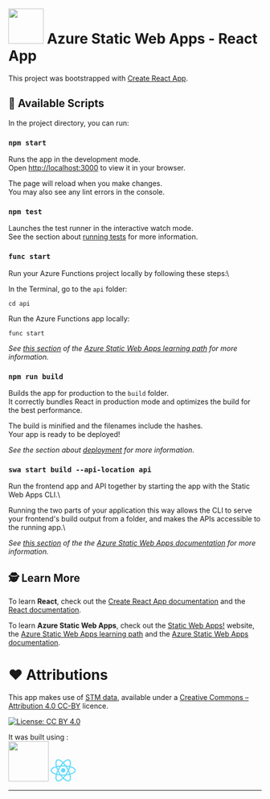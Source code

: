 #  <img src="https://raw.githubusercontent.com/renaudjmathieu/my-web-app/main/public/elephant.ico" width="70"> Azure Static Web Apps - React App

This project was bootstrapped with [Create React App](https://github.com/facebook/create-react-app).

## :scroll: Available Scripts

In the project directory, you can run:

### `npm start`

Runs the app in the development mode.\
Open [http://localhost:3000](http://localhost:3000) to view it in your browser.

The page will reload when you make changes.\
You may also see any lint errors in the console.

### `npm test`

Launches the test runner in the interactive watch mode.\
See the section about [running tests](https://facebook.github.io/create-react-app/docs/running-tests) for more information.

### `func start`
Run your Azure Functions project locally by following these steps:\

In the Terminal, go to the `api` folder:
```	
cd api
```	
Run the Azure Functions app locally: 
```	
func start
```	

*See [this section](https://learn.microsoft.com/en-us/training/modules/publish-static-web-app-api-preview-url/4-exercise-function-app?pivots=react) of the [Azure Static Web Apps learning path](https://learn.microsoft.com/en-us/training/paths/azure-static-web-apps/) for more information.*

### `npm run build`

Builds the app for production to the `build` folder.\
It correctly bundles React in production mode and optimizes the build for the best performance.

The build is minified and the filenames include the hashes.\
Your app is ready to be deployed!

*See the section about [deployment](https://facebook.github.io/create-react-app/docs/deployment) for more information.*

### `swa start build --api-location api`

Run the frontend app and API together by starting the app with the Static Web Apps CLI.\

Running the two parts of your application this way allows the CLI to serve your frontend's build output from a folder, and makes the APIs accessible to the running app.\

*See [this section](https://learn.microsoft.com/en-us/azure/static-web-apps/add-api?tabs=vanilla-javascript#run-the-frontend-and-api-locally) of the the [Azure Static Web Apps documentation](https://learn.microsoft.com/en-us/azure/static-web-apps/overview) for more information.*

## :detective: Learn More

To learn **React**, check out the [Create React App documentation](https://facebook.github.io/create-react-app/docs/getting-started) and the [React documentation](https://reactjs.org/).

To learn **Azure Static Web Apps**, check out the [Static Web Apps!](https://www.azurestaticwebapps.dev/) website, the [Azure Static Web Apps learning path](https://learn.microsoft.com/en-us/training/paths/azure-static-web-apps/) and the [Azure Static Web Apps documentation](https://learn.microsoft.com/en-us/azure/static-web-apps/overview).


# :heart: Attributions
This app makes use of [STM data](https://www.stm.info/en/about/developers), available under a [Creative Commons – Attribution 4.0 CC-BY](https://creativecommons.org/licenses/by/4.0) licence.

[![License: CC BY 4.0](https://img.shields.io/badge/License-CC_BY_4.0-lightgrey.svg)](https://creativecommons.org/licenses/by/4.0/)


It was built using :\
[<img src="https://azure.microsoft.com/svghandler/app-service-static/?width=600&height=315" width="80">][azurestaticwebapps]
[<img src="data:image/svg+xml;base64,PHN2ZyB4bWxucz0iaHR0cDovL3d3dy53My5vcmcvMjAwMC9zdmciIHZpZXdCb3g9Ii0xMS41IC0xMC4yMzE3NCAyMyAyMC40NjM0OCI+CiAgPHRpdGxlPlJlYWN0IExvZ288L3RpdGxlPgogIDxjaXJjbGUgY3g9IjAiIGN5PSIwIiByPSIyLjA1IiBmaWxsPSIjNjFkYWZiIi8+CiAgPGcgc3Ryb2tlPSIjNjFkYWZiIiBzdHJva2Utd2lkdGg9IjEiIGZpbGw9Im5vbmUiPgogICAgPGVsbGlwc2Ugcng9IjExIiByeT0iNC4yIi8+CiAgICA8ZWxsaXBzZSByeD0iMTEiIHJ5PSI0LjIiIHRyYW5zZm9ybT0icm90YXRlKDYwKSIvPgogICAgPGVsbGlwc2Ugcng9IjExIiByeT0iNC4yIiB0cmFuc2Zvcm09InJvdGF0ZSgxMjApIi8+CiAgPC9nPgo8L3N2Zz4K" width="50">][react]

[azurestaticwebapps]: https://azure.microsoft.com/en-us/products/app-service/static/
[react]: https://reactjs.org

---